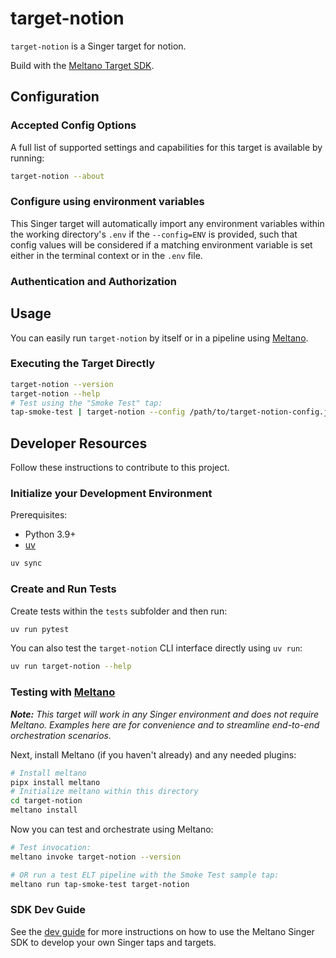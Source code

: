 # target-notion

`target-notion` is a Singer target for notion.

Build with the [Meltano Target SDK](https://sdk.meltano.com).

<!--

Developer TODO: Update the below as needed to correctly describe the install procedure. For instance, if you do not have a PyPI repo, or if you want users to directly install from your git repo, you can modify this step as appropriate.

## Installation

Install from PyPI:

```bash
pipx install target-notion
```

Install from GitHub:

```bash
pipx install git+https://github.com/ORG_NAME/target-notion.git@main
```

-->

## Configuration

### Accepted Config Options

<!--
Developer TODO: Provide a list of config options accepted by the target.

This section can be created by copy-pasting the CLI output from:

```
target-notion --about --format=markdown
```
-->

A full list of supported settings and capabilities for this
target is available by running:

```bash
target-notion --about
```

### Configure using environment variables

This Singer target will automatically import any environment variables within the working directory's
`.env` if the `--config=ENV` is provided, such that config values will be considered if a matching
environment variable is set either in the terminal context or in the `.env` file.

### Authentication and Authorization

<!--
Developer TODO: If your target requires special access on the destination system, or any special authentication requirements, provide those here.
-->

## Usage

You can easily run `target-notion` by itself or in a pipeline using [Meltano](https://meltano.com/).

### Executing the Target Directly

```bash
target-notion --version
target-notion --help
# Test using the "Smoke Test" tap:
tap-smoke-test | target-notion --config /path/to/target-notion-config.json
```

## Developer Resources

Follow these instructions to contribute to this project.

### Initialize your Development Environment

Prerequisites:

- Python 3.9+
- [uv](https://docs.astral.sh/uv/)

```bash
uv sync
```

### Create and Run Tests

Create tests within the `tests` subfolder and
  then run:

```bash
uv run pytest
```

You can also test the `target-notion` CLI interface directly using `uv run`:

```bash
uv run target-notion --help
```

### Testing with [Meltano](https://meltano.com/)

_**Note:** This target will work in any Singer environment and does not require Meltano.
Examples here are for convenience and to streamline end-to-end orchestration scenarios._

<!--
Developer TODO:
Your project comes with a custom `meltano.yml` project file already created. Open the `meltano.yml` and follow any "TODO" items listed in
the file.
-->

Next, install Meltano (if you haven't already) and any needed plugins:

```bash
# Install meltano
pipx install meltano
# Initialize meltano within this directory
cd target-notion
meltano install
```

Now you can test and orchestrate using Meltano:

```bash
# Test invocation:
meltano invoke target-notion --version

# OR run a test ELT pipeline with the Smoke Test sample tap:
meltano run tap-smoke-test target-notion
```

### SDK Dev Guide

See the [dev guide](https://sdk.meltano.com/en/latest/dev_guide.html) for more instructions on how to use the Meltano Singer SDK to
develop your own Singer taps and targets.
